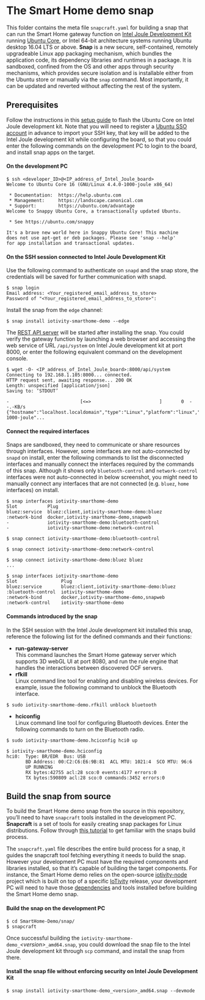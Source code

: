 # The Smart Home demo snap

This folder contains the meta file `snapcraft.yaml` for building a snap that can run the Smart Home gateway function on [Intel Joule Development Kit](https://software.intel.com/en-us/iot/hardware/joule/dev-kit) running [Ubuntu Core](https://www.ubuntu.com/core), or Intel 64-bit architecture systems running Ubuntu desktop 16.04 LTS or above. **Snap** is a new secure, self-contained, remotely upgradeable Linux app packaging mechanism, which bundles the application code, its dependency libraries and runtimes in a package. It is sandboxed, confined from the OS and other apps through security mechanisms, which provides secure isolation and is installable either from the Ubuntu store or manually via the `snap` command. Most importantly, it can be updated and reverted without affecting the rest of the system.

## Prerequisites

Follow the instructions in this [setup guide](https://developer.ubuntu.com/en/snappy/start/intel-joule/) to flash the Ubuntu Core on Intel Joule development kit. Note that you will need to register a [Ubuntu SSO account](https://login.ubuntu.com/) in advance to import your SSH key, that key will be added to the Intel Joule development kit while configuring the board, so that you could enter the following commands on the development PC to login to the board, and install snap apps on the target.

#### On the development PC ####

```
$ ssh <developer_ID>@<IP_address_of_Intel_Joule_board>
Welcome to Ubuntu Core 16 (GNU/Linux 4.4.0-1000-joule x86_64)

 * Documentation:  https://help.ubuntu.com
 * Management:     https://landscape.canonical.com
 * Support:        https://ubuntu.com/advantage
Welcome to Snappy Ubuntu Core, a transactionally updated Ubuntu.

 * See https://ubuntu.com/snappy

It's a brave new world here in Snappy Ubuntu Core! This machine
does not use apt-get or deb packages. Please see 'snap --help'
for app installation and transactional updates.
```
#### On the SSH session connected to Intel Joule Development Kit ####
Use the following command to authenticate on `snapd` and the snap store, the credentials will be saved for further communication with snapd.
```
$ snap login
Email address: <Your_registered_email_address_to_store>
Password of "<Your_registered_email_address_to_store>":
```
Install the snap from the `edge` channel:
```
$ snap install iotivity-smarthome-demo --edge
```
The [REST API server](https://github.com/01org/iot-rest-api-server) will be started after installing the snap. You could verify the gateway function by launching a web browser and accessing the web service of URL `/api/system` on Intel Joule development kit at port 8000, or enter the following equivalent command on the development console.
```
$ wget -O- <IP_address_of_Intel_Joule_board>:8000/api/system
Connecting to 192.168.1.105:8000... connected.
HTTP request sent, awaiting response... 200 OK
Length: unspecified [application/json]
Saving to: ‘STDOUT’

-                          [<=>                         ]       0  --.-KB/s
{"hostname":"localhost.localdomain","type":"Linux","platform":"linux","arch":"x64","release":"4.4.0-1000-joule"...
```

#### Connect the required interfaces ####
Snaps are sandboxed, they need to communicate or share resources through interfaces. However, some interfaces are not auto-connected by `snapd` on install, enter the following commands to list the disconnected interfaces and manually connect the interfaces required by the commands of this snap. Although it shows only `bluetooth-control` and `network-control` interfaces were not auto-connected in below screenshot, you might need to manually connect any interfaces that are not connected (e.g. `bluez`, `home` interfaces) on install.
```
$ snap interfaces iotivity-smarthome-demo
Slot           Plug
bluez:service  bluez:client,iotivity-smarthome-demo:bluez
:network-bind  docker,iotivity-smarthome-demo,snapweb
-              iotivity-smarthome-demo:bluetooth-control
-              iotivity-smarthome-demo:network-control

$ snap connect iotivity-smarthome-demo:bluetooth-control

$ snap connect iotivity-smarthome-demo:network-control

$ snap connect iotivity-smarthome-demo:bluez bluez
...

$ snap interfaces iotivity-smarthome-demo
Slot                Plug
bluez:service       bluez:client,iotivity-smarthome-demo:bluez
:bluetooth-control  iotivity-smarthome-demo
:network-bind       docker,iotivity-smarthome-demo,snapweb
:network-control    iotivity-smarthome-demo
```

#### Commands introduced by the snap ####
In the SSH session with the Intel Joule development kit installed this snap, reference the following list for the defined commands and their functions:
* **run-gateway-server**  
  This command launches the Smart Home gateway server which supports 3D webGL UI at port 8080, and run the rule engine that handles the interactions between discovered OCF servers.
* **rfkill**  
  Linux command line tool for enabling and disabling wireless devices. For example, issue the following command to unblock the Bluetooth interface.
```
$ sudo iotivity-smarthome-demo.rfkill unblock bluetooth
```
* **hciconfig**  
  Linux command line tool for configuring Bluetooth devices. Enter the following commands to turn on the Bluetooth radio.
```
$ sudo iotivity-smarthome-demo.hciconfig hci0 up

$ iotivity-smarthome-demo.hciconfig
hci0:  Type: BR/EDR  Bus: USB
       BD Address: 00:C2:C6:E6:9B:81  ACL MTU: 1021:4  SCO MTU: 96:6
       UP RUNNING
       RX bytes:42755 acl:28 sco:0 events:4177 errors:0
       TX bytes:590809 acl:28 sco:0 commands:3452 errors:0
```

## Build the snap from source

To build the Smart Home demo snap from the source in this repository, you’ll need to have `snapcraft` tools installed in the development PC. **Snapcraft** is a set of tools for easily creating snap packages for Linux distributions. Follow through [this tutorial](http://snapcraft.io/create/) to get familiar with the snaps build process.

The `snapcraft.yaml` file describes the entire build process for a snap, it guides the snapcraft tool fetching everything it needs to build the snap. However your development PC must have the required components and libraries installed, so that it’s capable of building the target components. For instance, the Smart Home demo relies on the open-source [iotivity-node](https://github.com/otcshare/iotivity-node) project which is built on top of a specific [IoTivity](https://www.iotivity.org/) release, your development PC will need to have those [dependencies](https://wiki.iotivity.org/build_iotivity_with_ubuntu_build_machine) and tools installed before building the Smart Home demo snap.

#### Build the snap on the development PC ####
```
$ cd SmartHome-Demo/snap/
$ snapcraft
```
Once successful building the `iotivity-smarthome-demo_`*&lt;version&gt;*`_amd64.snap`, you could download the snap file to the Intel Joule development kit through `scp` command, and install the snap from there.

#### Install the snap file without enforcing security on Intel Joule Development Kit ####
```
$ snap install iotivity-smarthome-demo_<version>_amd64.snap --devmode
```
